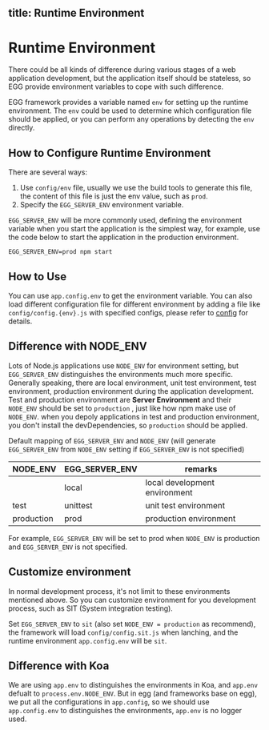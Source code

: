 title: Runtime Environment
---

# Runtime Environment

There could be all kinds of difference during various stages of a web application development, but the application itself should be stateless, so EGG provide environment variables to cope with such difference.

EGG framework provides a variable named `env` for setting up the runtime environment. The `env` could be used to determine which configuration file should be applied, or you can perform any operations by detecting the `env` directly.

## How to Configure Runtime Environment

There are several ways:

1. Use `config/env` file, usually we use the build tools to generate this file, the content of this file is just the env value, such as `prod`.
2. Specify the `EGG_SERVER_ENV` environment variable.


`EGG_SERVER_ENV` will be more commonly used, defining the environment variable when you start the application is the simplest way, for example, use the code below to start the application in the production environment.

```shell
EGG_SERVER_ENV=prod npm start
```

## How to Use
You can use `app.config.env` to get the environment variable.
You can also load different configuration file for different environment by adding a file like  `config/config.{env}.js` with specified configs, please refer to  [config](./config.md) for details.

## Difference with NODE_ENV

Lots of Node.js applications use `NODE_ENV` for environment setting, but `EGG_SERVER_ENV`  distinguishes the environments much more specific. Generally speaking, there are local environment, unit test environment, test environment, production environment during the application development. Test and production environment are **Server Environment** and their `NODE_ENV` should be set to `production` , just like how npm make use of `NODE_ENV`. when you depoly applications in test and production environment, you don't install the devDependencies, so `production` should be applied.

Default mapping of `EGG_SERVER_ENV` and `NODE_ENV` (will generate `EGG_SERVER_ENV` from `NODE_ENV` setting if `EGG_SERVER_ENV` is not specified)

NODE_ENV   | EGG_SERVER_ENV | remarks
---------- | -------------- | ------------
           | local          | local development environment
test       | unittest       | unit test environment
production | prod           | production environment

For example, `EGG_SERVER_ENV` will be set to prod when `NODE_ENV` is production and `EGG_SERVER_ENV` is not specified.

## Customize environment

In normal development process, it's not limit to these environments mentioned above. So you can customize environment for you development process, such as SIT (System integration testing).

Set `EGG_SERVER_ENV` to `sit` (also set `NODE_ENV = production` as recommend), the framework will load `config/config.sit.js` when lanching, and the runtime environment `app.config.env` will be `sit`.

## Difference with Koa

We are using `app.env` to distinguishes the environments in Koa, and `app.env` defualt to `process.env.NODE_ENV`. But in egg (and frameworks base on egg), we put all the configurations in `app.config`, so we should use `app.config.env` to distinguishes the environments, `app.env` is no logger used.
